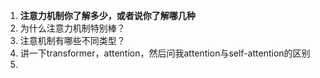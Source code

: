 1. **注意力机制你了解多少，或者说你了解哪几种**
2. 为什么注意力机制特别棒？
3. 注意机制有哪些不同类型？
4. 讲一下transformer，attention，然后问我attention与self-attention的区别
5. 

